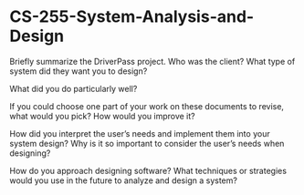 # CS-255-System-Analysis-and-Design

Briefly summarize the DriverPass project. Who was the client? What type of system did they want you to design?



What did you do particularly well?



If you could choose one part of your work on these documents to revise, what would you pick? How would you improve it?



How did you interpret the user’s needs and implement them into your system design? Why is it so important to consider the user’s needs when designing?



How do you approach designing software? What techniques or strategies would you use in the future to analyze and design a system?
